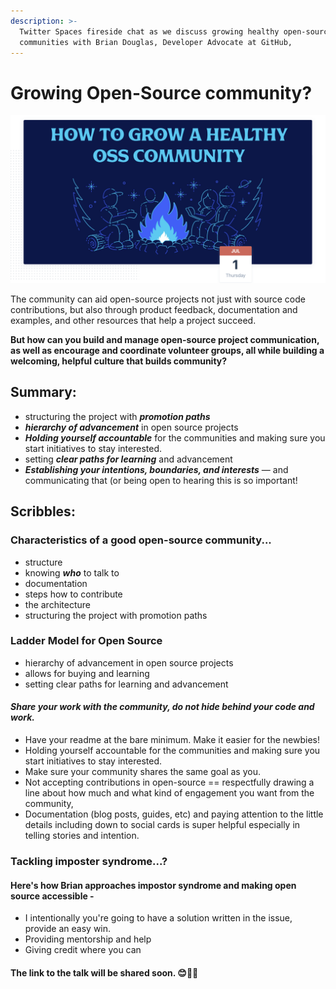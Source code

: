 ```yaml
---
description: >-
  Twitter Spaces fireside chat as we discuss growing healthy open-source
  communities with Brian Douglas, Developer Advocate at GitHub,
---
```


# Growing Open-Source community?

![](../.gitbook/assets/screenshot-2021-07-01-at-3.00.48-am.png)

The community can aid open-source projects not just with source code contributions, but also through product feedback, documentation and examples, and other resources that help a project succeed.   
  
**But how can you build and manage open-source project communication, as well as encourage and coordinate volunteer groups, all while building a welcoming, helpful culture that builds community?**

## Summary:

* structuring the project with _**promotion paths**_
* _**hierarchy of advancement**_ in open source projects
* _**Holding yourself accountable**_ for the communities and making sure you start initiatives to stay interested. 
* setting _**clear paths for learning**_ and advancement
* _**Establishing your intentions, boundaries, and interests**_ — and communicating that \(or being open to hearing this is so important!  

## Scribbles:

###  **Characteristics of a good open-source community...**

* structure
* knowing _**who**_ to talk to
* documentation
* steps how to contribute
* the architecture
* structuring the project with promotion paths

### Ladder Model for Open Source

* hierarchy of advancement in open source projects
* allows for buying and learning 
* setting clear paths for learning and advancement

#### _Share your work with the community, do not hide behind your code and work._

* Have your readme at the bare minimum. Make it easier for the newbies! 
* Holding yourself accountable for the communities and making sure you start initiatives to stay interested. 
* Make sure your community shares the same goal as you. 
* Not accepting contributions in open-source == respectfully drawing a line about how much and what kind of engagement you want from the community, 
* Documentation \(blog posts, guides, etc\) and paying attention to the little details including down to social cards is super helpful especially in telling stories and intention.

###  Tackling imposter syndrome...?

#### Here's how Brian approaches impostor syndrome and making open source accessible - 

* I intentionally you're going to have a solution written in the issue, provide an easy win.
* Providing mentorship and help
* Giving credit where you can

####   The link to the talk will be shared soon. 😊👋🏼 







